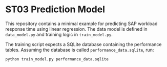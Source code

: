 # ST03 Prediction Model

This repository contains a minimal example for predicting SAP workload response
time using linear regression. The data model is defined in `data_model.py` and
training logic in `train_model.py`.

The training script expects a SQLite database containing the performance
tables. Assuming the database is called `performance_data.sqlite`, run:

```bash
python train_model.py performance_data.sqlite
```
